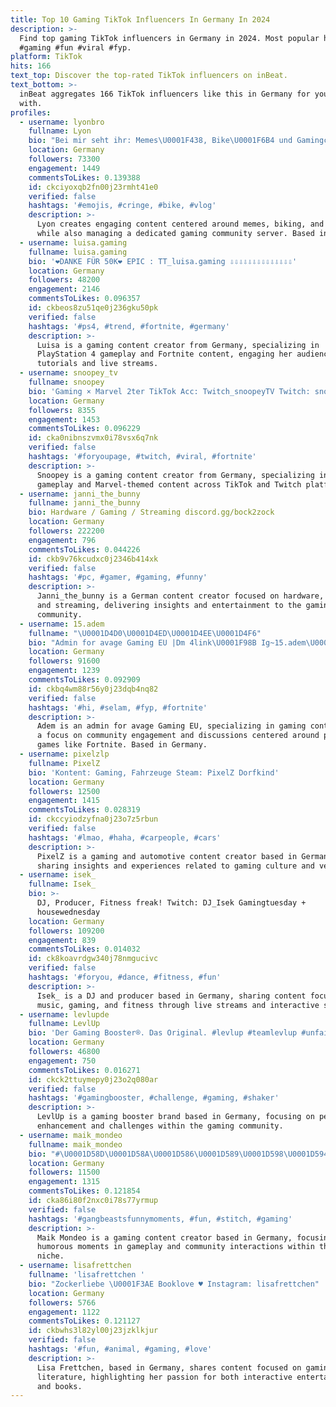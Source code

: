 ```yaml
---
title: Top 10 Gaming TikTok Influencers In Germany In 2024
description: >-
  Find top gaming TikTok influencers in Germany in 2024. Most popular hashtags:
  #gaming #fun #viral #fyp.
platform: TikTok
hits: 166
text_top: Discover the top-rated TikTok influencers on inBeat.
text_bottom: >-
  inBeat aggregates 166 TikTok influencers like this in Germany for you to work
  with.
profiles:
  - username: lyonbro
    fullname: Lyon
    bio: "Bei mir seht ihr: Memes\U0001F438, Bike\U0001F6B4 und Gamingcontent\U0001F3AE Mein eigener DC Server⬇️"
    location: Germany
    followers: 73300
    engagement: 1449
    commentsToLikes: 0.139388
    id: ckciyoxqb2fn00j23rmht41e0
    verified: false
    hashtags: '#emojis, #cringe, #bike, #vlog'
    description: >-
      Lyon creates engaging content centered around memes, biking, and gaming,
      while also managing a dedicated gaming community server. Based in Germany.
  - username: luisa.gaming
    fullname: luisa.gaming
    bio: '❤DANKE FÜR 50K❤ EPIC : TT_luisa.gaming ⇩⇩⇩⇩⇩⇩⇩⇩⇩⇩⇩⇩⇩⇩'
    location: Germany
    followers: 48200
    engagement: 2146
    commentsToLikes: 0.096357
    id: ckbeos8zu51qe0j236gku50pk
    verified: false
    hashtags: '#ps4, #trend, #fortnite, #germany'
    description: >-
      Luisa is a gaming content creator from Germany, specializing in
      PlayStation 4 gameplay and Fortnite content, engaging her audience with
      tutorials and live streams.
  - username: snoopey_tv
    fullname: snoopey
    bio: 'Gaming × Marvel 2ter TikTok Acc: Twitch_snoopeyTV Twitch: snoopeyTV'
    location: Germany
    followers: 8355
    engagement: 1453
    commentsToLikes: 0.096229
    id: cka0nibnszvmx0i78vsx6q7nk
    verified: false
    hashtags: '#foryoupage, #twitch, #viral, #fortnite'
    description: >-
      Snoopey is a gaming content creator from Germany, specializing in video
      gameplay and Marvel-themed content across TikTok and Twitch platforms.
  - username: janni_the_bunny
    fullname: janni_the_bunny
    bio: Hardware / Gaming / Streaming discord.gg/bock2zock
    location: Germany
    followers: 222200
    engagement: 796
    commentsToLikes: 0.044226
    id: ckb9v76kcudxc0j2346b414xk
    verified: false
    hashtags: '#pc, #gamer, #gaming, #funny'
    description: >-
      Janni_the_bunny is a German content creator focused on hardware, gaming,
      and streaming, delivering insights and entertainment to the gaming
      community.
  - username: 15.adem
    fullname: "\U0001D4D0\U0001D4ED\U0001D4EE\U0001D4F6"
    bio: "Admin for avage Gaming EU |Dm 4link\U0001F98B Ig~15.adem\U0001F98B Alian,berken\U0001F98B\U0001F49E Brüder\U0001F1F9\U0001F1F7"
    location: Germany
    followers: 91600
    engagement: 1239
    commentsToLikes: 0.092909
    id: ckbq4wm88r56y0j23dqb4nq82
    verified: false
    hashtags: '#hi, #selam, #fyp, #fortnite'
    description: >-
      Adem is an admin for avage Gaming EU, specializing in gaming content with
      a focus on community engagement and discussions centered around popular
      games like Fortnite. Based in Germany.
  - username: pixelzlp
    fullname: PixelZ
    bio: 'Kontent: Gaming, Fahrzeuge Steam: PixelZ Dorfkind'
    location: Germany
    followers: 12500
    engagement: 1415
    commentsToLikes: 0.028319
    id: ckccyiodzyfna0j23o7z5rbun
    verified: false
    hashtags: '#lmao, #haha, #carpeople, #cars'
    description: >-
      PixelZ is a gaming and automotive content creator based in Germany,
      sharing insights and experiences related to gaming culture and vehicles.
  - username: isek_
    fullname: Isek_
    bio: >-
      DJ, Producer, Fitness freak! Twitch: DJ_Isek Gamingtuesday +
      housewednesday
    location: Germany
    followers: 109200
    engagement: 839
    commentsToLikes: 0.014032
    id: ck8koavrdgw340j78nmgucivc
    verified: false
    hashtags: '#foryou, #dance, #fitness, #fun'
    description: >-
      Isek_ is a DJ and producer based in Germany, sharing content focused on
      music, gaming, and fitness through live streams and interactive sessions.
  - username: levlupde
    fullname: LevlUp
    bio: 'Der Gaming Booster®. Das Original. #levlup #teamlevlup #unfairdontcare'
    location: Germany
    followers: 46800
    engagement: 750
    commentsToLikes: 0.016271
    id: ckck2ttuymepy0j23o2q080ar
    verified: false
    hashtags: '#gamingbooster, #challenge, #gaming, #shaker'
    description: >-
      LevlUp is a gaming booster brand based in Germany, focusing on performance
      enhancement and challenges within the gaming community.
  - username: maik_mondeo
    fullname: maik_mondeo
    bio: "#\U0001D58D\U0001D58A\U0001D586\U0001D589\U0001D598\U0001D594\U0001D58B\U0001D58A\U0001D591\U0001D58E\U0001D599\U0001D58A ☠️ #\U0001D589\U0001D58E\U0001D58A\U0001D58A\U0001D591\U0001D58E\U0001D599\U0001D58A\U0001D588\U0001D597\U0001D58A\U0001D59C \U0001F985 \U0001D57F\U0001D586\U0001D590\U0001D58A\U0001D593: @eule.e.e"
    location: Germany
    followers: 11500
    engagement: 1315
    commentsToLikes: 0.121854
    id: cka86i80f2nxc0i78s77yrmup
    verified: false
    hashtags: '#gangbeastsfunnymoments, #fun, #stitch, #gaming'
    description: >-
      Maik Mondeo is a gaming content creator based in Germany, focusing on
      humorous moments in gameplay and community interactions within the gaming
      niche.
  - username: lisafrettchen
    fullname: 'lisafrettchen '
    bio: "Zockerliebe \U0001F3AE Booklove ♥ Instagram: lisafrettchen"
    location: Germany
    followers: 5766
    engagement: 1122
    commentsToLikes: 0.121127
    id: ckbwhs3l82yl00j23jzklkjur
    verified: false
    hashtags: '#fun, #animal, #gaming, #love'
    description: >-
      Lisa Frettchen, based in Germany, shares content focused on gaming and
      literature, highlighting her passion for both interactive entertainment
      and books.
---
```


